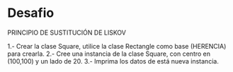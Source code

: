 # Desafio

PRINCIPIO DE SUSTITUCIÓN DE LISKOV

1.- Crear la clase Square, utilice la clase Rectangle como base (HERENCIA) para crearla.
2.- Cree una instancia de la clase Square, con centro en (100,100) y un lado de 20.
3.- Imprima los datos de está nueva instancia.
